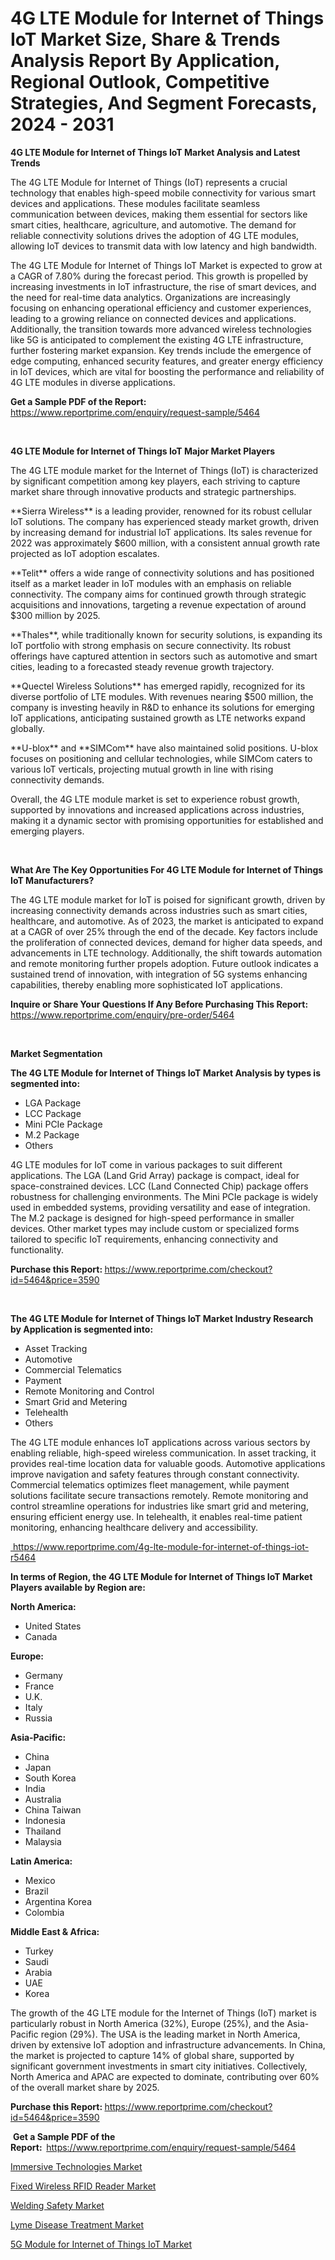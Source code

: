 <p><h1>4G LTE Module for Internet of Things IoT Market Size, Share & Trends Analysis Report By Application, Regional Outlook, Competitive Strategies, And Segment Forecasts, 2024 - 2031</h1></p><p><strong>4G LTE Module for Internet of Things IoT Market Analysis and Latest Trends</strong></p>
<p><p>The 4G LTE Module for Internet of Things (IoT) represents a crucial technology that enables high-speed mobile connectivity for various smart devices and applications. These modules facilitate seamless communication between devices, making them essential for sectors like smart cities, healthcare, agriculture, and automotive. The demand for reliable connectivity solutions drives the adoption of 4G LTE modules, allowing IoT devices to transmit data with low latency and high bandwidth.</p><p>The 4G LTE Module for Internet of Things IoT Market is expected to grow at a CAGR of 7.80% during the forecast period. This growth is propelled by increasing investments in IoT infrastructure, the rise of smart devices, and the need for real-time data analytics. Organizations are increasingly focusing on enhancing operational efficiency and customer experiences, leading to a growing reliance on connected devices and applications. Additionally, the transition towards more advanced wireless technologies like 5G is anticipated to complement the existing 4G LTE infrastructure, further fostering market expansion. Key trends include the emergence of edge computing, enhanced security features, and greater energy efficiency in IoT devices, which are vital for boosting the performance and reliability of 4G LTE modules in diverse applications.</p></p>
<p><strong>Get a Sample PDF of the Report:&nbsp;</strong> <a href="https://www.reportprime.com/enquiry/request-sample/5464">https://www.reportprime.com/enquiry/request-sample/5464</a></p>
<p>&nbsp;</p>
<p><strong>4G LTE Module for Internet of Things IoT Major Market Players</strong></p>
<p><p>The 4G LTE module market for the Internet of Things (IoT) is characterized by significant competition among key players, each striving to capture market share through innovative products and strategic partnerships.</p><p>**Sierra Wireless** is a leading provider, renowned for its robust cellular IoT solutions. The company has experienced steady market growth, driven by increasing demand for industrial IoT applications. Its sales revenue for 2022 was approximately $600 million, with a consistent annual growth rate projected as IoT adoption escalates.</p><p>**Telit** offers a wide range of connectivity solutions and has positioned itself as a market leader in IoT modules with an emphasis on reliable connectivity. The company aims for continued growth through strategic acquisitions and innovations, targeting a revenue expectation of around $300 million by 2025.</p><p>**Thales**, while traditionally known for security solutions, is expanding its IoT portfolio with strong emphasis on secure connectivity. Its robust offerings have captured attention in sectors such as automotive and smart cities, leading to a forecasted steady revenue growth trajectory.</p><p>**Quectel Wireless Solutions** has emerged rapidly, recognized for its diverse portfolio of LTE modules. With revenues nearing $500 million, the company is investing heavily in R&D to enhance its solutions for emerging IoT applications, anticipating sustained growth as LTE networks expand globally.</p><p>**U-blox** and **SIMCom** have also maintained solid positions. U-blox focuses on positioning and cellular technologies, while SIMCom caters to various IoT verticals, projecting mutual growth in line with rising connectivity demands.</p><p>Overall, the 4G LTE module market is set to experience robust growth, supported by innovations and increased applications across industries, making it a dynamic sector with promising opportunities for established and emerging players.</p></p>
<p>&nbsp;</p>
<p><strong>What Are The Key Opportunities For 4G LTE Module for Internet of Things IoT Manufacturers?</strong></p>
<p><p>The 4G LTE module market for IoT is poised for significant growth, driven by increasing connectivity demands across industries such as smart cities, healthcare, and automotive. As of 2023, the market is anticipated to expand at a CAGR of over 25% through the end of the decade. Key factors include the proliferation of connected devices, demand for higher data speeds, and advancements in LTE technology. Additionally, the shift towards automation and remote monitoring further propels adoption. Future outlook indicates a sustained trend of innovation, with integration of 5G systems enhancing capabilities, thereby enabling more sophisticated IoT applications.</p></p>
<p><strong>Inquire or Share Your Questions If Any Before Purchasing This Report:</strong> <a href="https://www.reportprime.com/enquiry/pre-order/5464">https://www.reportprime.com/enquiry/pre-order/5464</a></p>
<p>&nbsp;</p>
<p><strong>Market Segmentation</strong></p>
<p><strong>The 4G LTE Module for Internet of Things IoT Market Analysis by types is segmented into:</strong></p>
<p><ul><li>LGA Package</li><li>LCC Package</li><li>Mini PCIe Package</li><li>M.2 Package</li><li>Others</li></ul></p>
<p><p>4G LTE modules for IoT come in various packages to suit different applications. The LGA (Land Grid Array) package is compact, ideal for space-constrained devices. LCC (Land Connected Chip) package offers robustness for challenging environments. The Mini PCIe package is widely used in embedded systems, providing versatility and ease of integration. The M.2 package is designed for high-speed performance in smaller devices. Other market types may include custom or specialized forms tailored to specific IoT requirements, enhancing connectivity and functionality.</p></p>
<p><strong>Purchase this Report:&nbsp;</strong><a href="https://www.reportprime.com/checkout?id=5464&price=3590">https://www.reportprime.com/checkout?id=5464&price=3590</a></p>
<p>&nbsp;</p>
<p><strong>The 4G LTE Module for Internet of Things IoT Market Industry Research by Application is segmented into:</strong></p>
<p><ul><li>Asset Tracking</li><li>Automotive</li><li>Commercial Telematics</li><li>Payment</li><li>Remote Monitoring and Control</li><li>Smart Grid and Metering</li><li>Telehealth</li><li>Others</li></ul></p>
<p><p>The 4G LTE module enhances IoT applications across various sectors by enabling reliable, high-speed wireless communication. In asset tracking, it provides real-time location data for valuable goods. Automotive applications improve navigation and safety features through constant connectivity. Commercial telematics optimizes fleet management, while payment solutions facilitate secure transactions remotely. Remote monitoring and control streamline operations for industries like smart grid and metering, ensuring efficient energy use. In telehealth, it enables real-time patient monitoring, enhancing healthcare delivery and accessibility.</p></p>
<p><a href="https://www.reportprime.com/4g-lte-module-for-internet-of-things-iot-r5464">&nbsp;https://www.reportprime.com/4g-lte-module-for-internet-of-things-iot-r5464</a></p>
<p><strong>In terms of Region, the 4G LTE Module for Internet of Things IoT Market Players available by Region are:</strong></p>
<p>
    <p> <strong> North America: </strong>
        <ul>
            <li>United States</li>
            <li>Canada</li>
        </ul>
        </p> 
    <p> <strong> Europe: </strong>
        <ul>
            <li>Germany</li>
            <li>France</li>
            <li>U.K.</li>
            <li>Italy</li>
            <li>Russia</li>
        </ul>
        </p> 
    <p> <strong> Asia-Pacific: </strong>
        <ul>
            <li>China</li>
            <li>Japan</li>
            <li>South Korea</li>
            <li>India</li>
            <li>Australia</li>
            <li>China Taiwan</li>
            <li>Indonesia</li>
            <li>Thailand</li>
            <li>Malaysia</li>
        </ul>
        </p> 
    <p> <strong> Latin America: </strong>
        <ul>
            <li>Mexico</li>
            <li>Brazil</li>
            <li>Argentina Korea</li>
            <li>Colombia</li>
        </ul>
        </p> 
    <p> <strong> Middle East & Africa: </strong>
        <ul>
            <li>Turkey</li>
            <li>Saudi</li>
            <li>Arabia</li>
            <li>UAE</li>
            <li>Korea</li>
        </ul>
    </p>
    </p>
<p><p>The growth of the 4G LTE module for the Internet of Things (IoT) market is particularly robust in North America (32%), Europe (25%), and the Asia-Pacific region (29%). The USA is the leading market in North America, driven by extensive IoT adoption and infrastructure advancements. In China, the market is projected to capture 14% of global share, supported by significant government investments in smart city initiatives. Collectively, North America and APAC are expected to dominate, contributing over 60% of the overall market share by 2025.</p></p>
<p><strong>Purchase this Report: </strong><a href="https://www.reportprime.com/checkout?id=5464&price=3590">https://www.reportprime.com/checkout?id=5464&price=3590</a></p>
<p>&nbsp;<strong>Get a Sample PDF of the Report:&nbsp;&nbsp;</strong><a href="https://www.reportprime.com/enquiry/request-sample/5464">https://www.reportprime.com/enquiry/request-sample/5464</a></p>
<p><strong></strong></p>
<p><p><a href="https://issuu.com/reportprime-2/docs/immersive-technologies-market-size-_70c0a6738c5628">Immersive Technologies Market</a></p><p><a href="https://github.com/SanjidaMahmud81/Market-Research-Report-List-1/blob/main/fixed-wireless-rfid-reader-market.md">Fixed Wireless RFID Reader Market</a></p><p><a href="https://www.linkedin.com/pulse/strategic-market-insights-navigating-global-welding-safety-landscape-zfdxf?trackingId=vmOdOP5LRHKFbqXO%2B79Q0w%3D%3D">Welding Safety Market</a></p><p><a href="https://issuu.com/reportprime-2/docs/lyme-disease-treatment-market-size-_a3fbb01b897fd4">Lyme Disease Treatment Market</a></p><p><a href="https://github.com/elizabethdagraca/Market-Research-Report-List-4/blob/main/5g-module-for-internet-of-things-iot-market.md">5G Module for Internet of Things IoT Market</a></p></p>